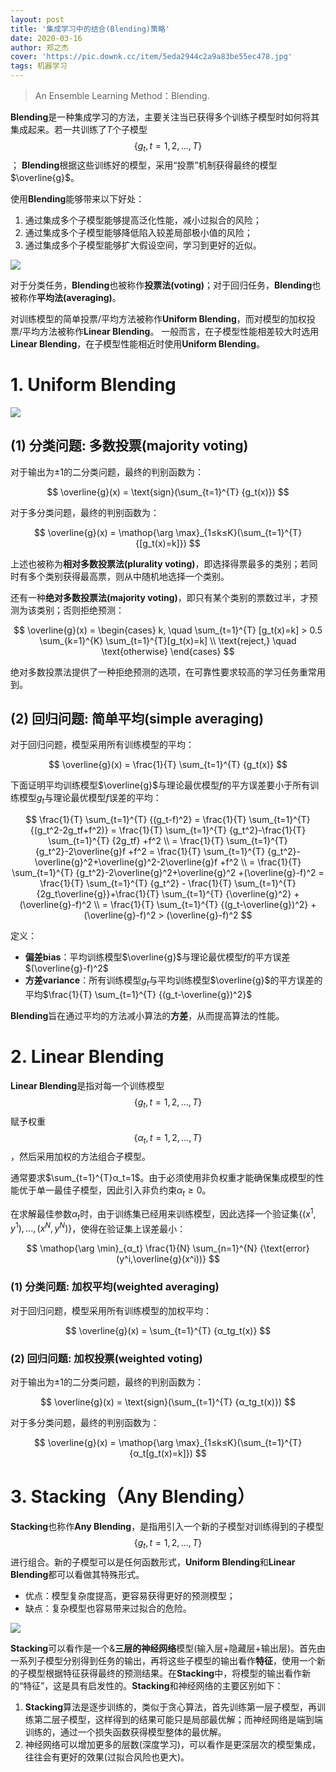 ```yaml
---
layout: post
title: '集成学习中的结合(Blending)策略'
date: 2020-03-16
author: 郑之杰
cover: 'https://pic.downk.cc/item/5eda2944c2a9a83be55ec478.jpg'
tags: 机器学习
---
```


> An Ensemble Learning Method：Blending.

**Blending**是一种集成学习的方法，主要关注当已获得多个训练子模型时如何将其集成起来。若一共训练了$T$个子模型$$\{g_t,t=1,2,...,T\}$$；
**Blending**根据这些训练好的模型，采用“投票”机制获得最终的模型$\overline{g}$。

使用**Blending**能够带来以下好处：
1. 通过集成多个子模型能够提高泛化性能，减小过拟合的风险；
2. 通过集成多个子模型能够降低陷入较差局部极小值的风险；
3. 通过集成多个子模型能够扩大假设空间，学习到更好的近似。

![](https://pic.imgdb.cn/item/611debb14907e2d39c415fbd.jpg)

对于分类任务，**Blending**也被称作**投票法(voting)**；对于回归任务，**Blending**也被称作**平均法(averaging)**。

对训练模型的简单投票/平均方法被称作**Uniform Blending**，而对模型的加权投票/平均方法被称作**Linear Blending**。
一般而言，在子模型性能相差较大时选用**Linear Blending**，在子模型性能相近时使用**Uniform Blending**。

# 1. Uniform Blending

![](https://pic.downk.cc/item/5efadce414195aa5947fe778.jpg)

## (1) 分类问题: 多数投票(majority voting)
对于输出为$±1$的二分类问题，最终的判别函数为：

$$ \overline{g}(x) = \text{sign}(\sum_{t=1}^{T} {g_t(x)}) $$

对于多分类问题，最终的判别函数为：

$$ \overline{g}(x) = \mathop{\arg \max}_{1≤k≤K}(\sum_{t=1}^{T} {[g_t(x)=k]}) $$

上述也被称为**相对多数投票法(plurality voting)**，即选择得票最多的类别；若同时有多个类别获得最高票，则从中随机地选择一个类别。

还有一种**绝对多数投票法(majority voting)**，即只有某个类别的票数过半，才预测为该类别；否则拒绝预测：

$$ \overline{g}(x) = \begin{cases} k, \quad \sum_{t=1}^{T} [g_t(x)=k] > 0.5 \sum_{k=1}^{K} \sum_{t=1}^{T}[g_t(x)=k] \\ \text{reject,} \quad \text{otherwise} \end{cases} $$

绝对多数投票法提供了一种拒绝预测的选项，在可靠性要求较高的学习任务重常用到。

## (2) 回归问题: 简单平均(simple averaging)
对于回归问题，模型采用所有训练模型的平均：

$$ \overline{g}(x) = \frac{1}{T} \sum_{t=1}^{T} {g_t(x)} $$

下面证明平均训练模型$\overline{g}$与理论最优模型$f$的平方误差要小于所有训练模型$g_t$与理论最优模型$f$误差的平均：

$$ \frac{1}{T} \sum_{t=1}^{T} {(g_t-f)^2} = \frac{1}{T} \sum_{t=1}^{T} {(g_t^2-2g_tf+f^2)} = \frac{1}{T} \sum_{t=1}^{T} {g_t^2}-\frac{1}{T} \sum_{t=1}^{T} {2g_tf} +f^2 \\ = \frac{1}{T} \sum_{t=1}^{T} {g_t^2}-2\overline{g}f +f^2 = \frac{1}{T} \sum_{t=1}^{T} {g_t^2}-\overline{g}^2+\overline{g}^2-2\overline{g}f +f^2 \\ = \frac{1}{T} \sum_{t=1}^{T} {g_t^2}-2\overline{g}^2+\overline{g}^2 +(\overline{g}-f)^2 = \frac{1}{T} \sum_{t=1}^{T} {g_t^2} - \frac{1}{T} \sum_{t=1}^{T} {2g_t\overline{g}}+\frac{1}{T} \sum_{t=1}^{T} {\overline{g}^2} + (\overline{g}-f)^2 \\ = \frac{1}{T} \sum_{t=1}^{T} {(g_t-\overline{g})^2} + (\overline{g}-f)^2 > (\overline{g}-f)^2 $$

定义：
- **偏差bias**：平均训练模型$\overline{g}$与理论最优模型$f$的平方误差$(\overline{g}-f)^2$
- **方差variance**：所有训练模型$g_t$与平均训练模型$\overline{g}$的平方误差的平均$\frac{1}{T} \sum_{t=1}^{T} {(g_t-\overline{g})^2}$

**Blending**旨在通过平均的方法减小算法的**方差**，从而提高算法的性能。


# 2. Linear Blending
**Linear Blending**是指对每一个训练模型$$\{g_t,t=1,2,...,T\}$$赋予权重$$\{α_t,t=1,2,...,T\}$$，然后采用加权的方法组合子模型。

通常要求$\sum_{t=1}^{T}α_t=1$。由于必须使用非负权重才能确保集成模型的性能优于单一最佳子模型，因此引入非负约束$α_t≥0$。

在求解最佳参数$α_t$时，由于训练集已经用来训练模型，因此选择一个验证集$\{(x^1,y^1),...,(x^N,y^N)\}$，使得在验证集上误差最小：

$$ \mathop{\arg \min}_{α_t}  \frac{1}{N} \sum_{n=1}^{N} {\text{error}(y^i,\overline{g}(x^i))} $$

### (1) 分类问题: 加权平均(weighted averaging)
对于回归问题，模型采用所有训练模型的加权平均：

$$ \overline{g}(x) = \sum_{t=1}^{T} {α_tg_t(x)} $$

### (2) 回归问题: 加权投票(weighted voting)
对于输出为$±1$的二分类问题，最终的判别函数为：

$$ \overline{g}(x) = \text{sign}(\sum_{t=1}^{T} {α_tg_t(x)}) $$

对于多分类问题，最终的判别函数为：

$$ \overline{g}(x) = \mathop{\arg \max}_{1≤k≤K}(\sum_{t=1}^{T} {α_t[g_t(x)=k]}) $$


# 3. Stacking（Any Blending）
**Stacking**也称作**Any Blending**，是指用引入一个新的子模型对训练得到的子模型$$\{g_t,t=1,2,...,T\}$$进行组合。新的子模型可以是任何函数形式，**Uniform Blending**和**Linear Blending**都可以看做其特殊形式。

- 优点：模型复杂度提高，更容易获得更好的预测模型；
- 缺点：复杂模型也容易带来过拟合的危险。

![](https://pic.downk.cc/item/5efadd1d14195aa5947ff70a.jpg)

**Stacking**可以看作是一个&**三层的神经网络**模型(输入层+隐藏层+输出层)。首先由一系列子模型分别得到任务的输出，再将这些子模型的输出看作**特征**，使用一个新的子模型根据特征获得最终的预测结果。在**Stacking**中，将模型的输出看作新的“特征”，这是具有启发性的。**Stacking**和神经网络的主要区别如下：
1. **Stacking**算法是逐步训练的，类似于贪心算法，首先训练第一层子模型，再训练第二层子模型，这样得到的结果可能只是局部最优解；而神经网络是端到端训练的，通过一个损失函数获得模型整体的最优解。
2. 神经网络可以增加更多的层数(深度学习)，可以看作是更深层次的模型集成，往往会有更好的效果(过拟合风险也更大)。


